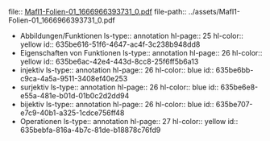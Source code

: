 file:: [MafI1-Folien-01_1666966393731_0.pdf](../assets/MafI1-Folien-01_1666966393731_0.pdf)
file-path:: ../assets/MafI1-Folien-01_1666966393731_0.pdf

- Abbildungen/Funktionen
  ls-type:: annotation
  hl-page:: 25
  hl-color:: yellow
  id:: 635be616-51f6-4647-ac4f-3c238b948dd8
- Eigenschaften von Funktionen
  ls-type:: annotation
  hl-page:: 26
  hl-color:: yellow
  id:: 635be6ac-42e4-443d-8cc8-25f6ff5b6a13
- injektiv
  ls-type:: annotation
  hl-page:: 26
  hl-color:: blue
  id:: 635be6bb-c9ca-4a5a-9511-3408ef40e253
- surjektiv
  ls-type:: annotation
  hl-page:: 26
  hl-color:: blue
  id:: 635be6e8-e55a-481e-b01d-01b0c2d2dd94
- bijektiv
  ls-type:: annotation
  hl-page:: 26
  hl-color:: blue
  id:: 635be707-e7c9-40b1-a325-1cdce756ff48
- Operationen
  ls-type:: annotation
  hl-page:: 27
  hl-color:: yellow
  id:: 635bebfa-816a-4b7c-81de-b18878c76fd9